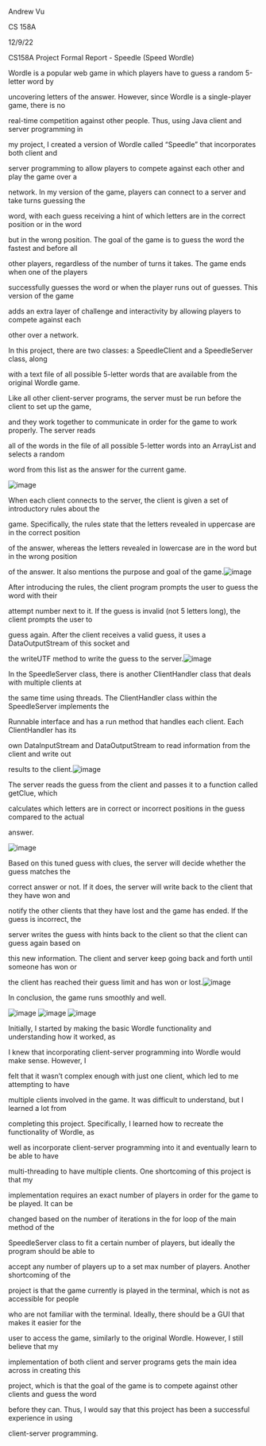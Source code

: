 ﻿

Andrew Vu

CS 158A

12/9/22

CS158A Project Formal Report - Speedle (Speed Wordle)

Wordle is a popular web game in which players have to guess a random 5-letter word by

uncovering letters of the answer. However, since Wordle is a single-player game, there is no

real-time competition against other people. Thus, using Java client and server programming in

my project, I created a version of Wordle called “Speedle” that incorporates both client and

server programming to allow players to compete against each other and play the game over a

network. In my version of the game, players can connect to a server and take turns guessing the

word, with each guess receiving a hint of which letters are in the correct position or in the word

but in the wrong position. The goal of the game is to guess the word the fastest and before all

other players, regardless of the number of turns it takes. The game ends when one of the players

successfully guesses the word or when the player runs out of guesses. This version of the game

adds an extra layer of challenge and interactivity by allowing players to compete against each

other over a network.

In this project, there are two classes: a SpeedleClient and a SpeedleServer class, along

with a text file of all possible 5-letter words that are available from the original Wordle game.

Like all other client-server programs, the server must be run before the client to set up the game,

and they work together to communicate in order for the game to work properly. The server reads

all of the words in the file of all possible 5-letter words into an ArrayList and selects a random

word from this list as the answer for the current game.


![image](https://user-images.githubusercontent.com/68661570/206899428-2fb827e9-47a4-496c-9704-def3eeb9f95e.png)



When each client connects to the server, the client is given a set of introductory rules about the

game. Specifically, the rules state that the letters revealed in uppercase are in the correct position

of the answer, whereas the letters revealed in lowercase are in the word but in the wrong position

of the answer. It also mentions the purpose and goal of the game.![image](https://user-images.githubusercontent.com/68661570/206899442-fb556ece-d37b-4b62-a628-55a09f86d1d3.png)


After introducing the rules, the client program prompts the user to guess the word with their

attempt number next to it. If the guess is invalid (not 5 letters long), the client prompts the user to

guess again. After the client receives a valid guess, it uses a DataOutputStream of this socket and

the writeUTF method to write the guess to the server.![image](https://user-images.githubusercontent.com/68661570/206899470-731a8157-0a94-436e-aafc-13dab1a925e4.png)


In the SpeedleServer class, there is another ClientHandler class that deals with multiple clients at

the same time using threads. The ClientHandler class within the SpeedleServer implements the

Runnable interface and has a run method that handles each client. Each ClientHandler has its

own DataInputStream and DataOutputStream to read information from the client and write out

results to the client.![image](https://user-images.githubusercontent.com/68661570/206899479-96bd325d-ed5c-4304-8249-0792a4480be0.png)


The server reads the guess from the client and passes it to a function called getClue, which

calculates which letters are in correct or incorrect positions in the guess compared to the actual

answer.

![image](https://user-images.githubusercontent.com/68661570/206899484-9a8de010-1271-40b5-8842-d8179bdc2bb8.png)




Based on this tuned guess with clues, the server will decide whether the guess matches the

correct answer or not. If it does, the server will write back to the client that they have won and

notify the other clients that they have lost and the game has ended. If the guess is incorrect, the

server writes the guess with hints back to the client so that the client can guess again based on

this new information. The client and server keep going back and forth until someone has won or

the client has reached their guess limit and has won or lost.![image](https://user-images.githubusercontent.com/68661570/206899501-e3cd1e27-00a2-4518-b563-635a6e2a439b.png)


In conclusion, the game runs smoothly and well.

![image](https://user-images.githubusercontent.com/68661570/206899521-5a04b604-58e9-4daf-bd34-98df4a25ba71.png)
![image](https://user-images.githubusercontent.com/68661570/206899529-45fff31d-56c5-4b38-89aa-b08a9c861737.png)
![image](https://user-images.githubusercontent.com/68661570/206899534-3c207774-9f4a-469b-a054-5ce3b5ee6cc7.png)




Initially, I started by making the basic Wordle functionality and understanding how it worked, as

I knew that incorporating client-server programming into Wordle would make sense. However, I

felt that it wasn’t complex enough with just one client, which led to me attempting to have

multiple clients involved in the game. It was difficult to understand, but I learned a lot from

completing this project. Specifically, I learned how to recreate the functionality of Wordle, as

well as incorporate client-server programming into it and eventually learn to be able to have

multi-threading to have multiple clients. One shortcoming of this project is that my

implementation requires an exact number of players in order for the game to be played. It can be

changed based on the number of iterations in the for loop of the main method of the

SpeedleServer class to fit a certain number of players, but ideally the program should be able to

accept any number of players up to a set max number of players. Another shortcoming of the

project is that the game currently is played in the terminal, which is not as accessible for people

who are not familiar with the terminal. Ideally, there should be a GUI that makes it easier for the

user to access the game, similarly to the original Wordle. However, I still believe that my

implementation of both client and server programs gets the main idea across in creating this

project, which is that the goal of the game is to compete against other clients and guess the word

before they can. Thus, I would say that this project has been a successful experience in using

client-server programming.

